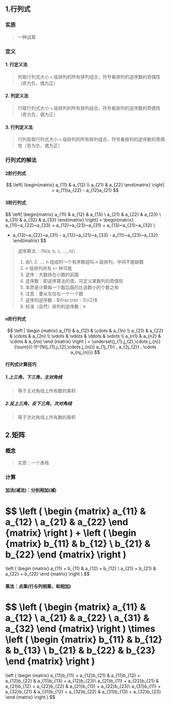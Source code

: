 ## 1.行列式
### 实质
> 一种运算

### 定义
#### 1. 行定义法
> 列取行列式大小 `n` 级排列的所有排列组合，符号看排列的逆序数的奇偶性（奇为负，偶为正）

#### 2. 列定义法
> 行取行列式大小 `n` 级排列的所有排列组合，符号看排列的逆序数的奇偶性（奇为负，偶为正）

#### 3. 行列定义法
> 行列各取行列式大小 `n` 级排列的所有排列组合，符号看排列的逆序数的奇偶性（奇为负，偶为正）

### 行列式的解法
#### 2阶行列式
$$
\left|
\begin{matrix}
a_{11} & a_{12} \\
a_{21} & a_{22}
\end{matrix}
\right|
= a_{11}a_{22} - a_{12}a_{21}
$$

#### 3阶行列式
$$
\left|
\begin{matrix}
a_{11} & a_{12} & a_{13} \\
a_{21} & a_{22} & a_{23} \\
a_{31} & a_{32} & a_{33}
\end{matrix}
\right|
 = \begin{matrix}
  a_{11}~a_{22}~a_{33} + a_{12}~a_{23}~a_{31} + a_{13}~a_{21}~a_{32} \\ 
 - a_{13}~a_{22}~a_{31} - a_{12}~a_{21}~a_{33} - a_{11}~a_{23}~a_{32} 
 \end{matrix}
$$

> 逆序算法：（N(a, b, c, …, n)）
> 	1. 由1, 2, ..., n 组成的一个有序数组叫 n 级排列，中间不能缺数
> 	2. n 级排列共有 `n!` 种可能
> 	3. 逆序：大数排在小数的前面
> 	4. 逆序数：即逆序算法的值，可定义某数列的奇偶性
> 	5. 本质是计算每一个数后面的比该数小的个数之和
> 	6. 注意：要从左往右一个一个数
> 	7. 逆序的逆序数：$\frac{n(n - 1)}{2}$
> 	8. 标准（自然）排列的逆序数：`0`

#### n阶行列式
$$
\left |
\begin {matrix}
a_{11} & a_{12} & \cdots & a_{1n} \\
a_{21} & a_{22} & \cdots & a_{2n} \\
\vdots & \vdots & \ddots & \vdots \\
a_{n1} & a_{n2} & \cdots & a_{nn}
\end {matrix}
\right |
= \underset{j_{1},j_{2},\cdots j_{n}}{\sum}{(-1)^{N(j_{1},j_{2},\cdots j_{n})} a_{1j_{1}} , a_{2j_{2}} , \cdots a_{nj_{n}}}
$$

#### 行列式计算技巧
##### 1.上三角，下三角，主对角线
> 等于主对角线上所有数的乘积

##### 2.反上三角，反下三角，次对角线
> 等于次对角线上所有数的乘积

## 2.矩阵
### 概念
> 实质：一个表格

### 计算
#### 加法(减法)：分别相加(减)
$$
\left (
\begin {matrix}
a_{11} & a_{12} \\
a_{21} & a_{22}
\end {matrix}
\right )
+
\left (
\begin {matrix}
b_{11} & b_{12} \\
b_{21} & b_{22}
\end {matrix}
\right )
=
\left (
\begin {matrix}
a_{11} + b_{11} & a_{12} + b_{12} \\
a_{21} + b_{21} & a_{22} + b_{22}
\end {matrix}
\right )
$$

#### 乘法：点乘(行与列相乘，和相加)
$$
\left (
\begin {matrix}
a_{11} & a_{12} \\
a_{21} & a_{22} \\
a_{31} & a_{32}
\end {matrix}
\right )
\times
\left (
\begin {matrix}
b_{11} & b_{12} & b_{13} \\
b_{21} & b_{22} & b_{23}
\end {matrix}
\right )
=
$$
$$
\left (
\begin {matrix}
a_{11}b_{11} + a_{12}b_{21} & a_{11}b_{12} + a_{12}b_{22} & a_{11}b_{13} + a_{12}b_{23}\\
a_{21}b_{11} + a_{22}b_{21} & a_{21}b_{12} + a_{22}b_{22} & a_{21}b_{13} + a_{22}b_{23}\\
a_{31}b_{11} + a_{32}b_{21} & a_{31}b_{12} + a_{32}b_{22} & a_{31}b_{13} + a_{32}b_{23}
\end {matrix}
\right )
$$

